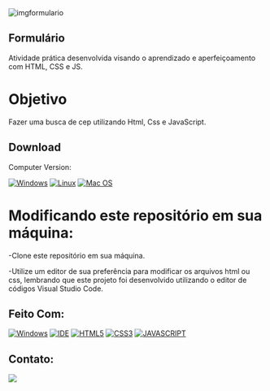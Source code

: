 <img src="https://raw.githubusercontent.com/gist/mriaxb/ba2ceb4eb4e06017e0b7e5c7ad18d580/raw/80641da9c88a4164e237b0e2cca24a46f6d650a7/foto.svg" alt="imgformulario">

## Formulário

Atividade prática desenvolvida visando o aprendizado e aperfeiçoamento com HTML, CSS e JS.

# Objetivo

Fazer uma busca de cep utilizando Html, Css e JavaScript.

## Download

Computer Version:

[![Windows](https://img.shields.io/badge/Windows-0078D6?style=for-the-badge&logo=windows&logoColor=white)](https://github.com/seu-usuario/seu-repositorio/releases)
[![Linux](https://img.shields.io/badge/Linux-FF6600?style=for-the-badge&logo=linux&logoColor=white)](https://github.com/seu-usuario/seu-repositorio/releases)
[![Mac OS](https://img.shields.io/badge/mac%20os-000000?style=for-the-badge&logo=macos&logoColor=F0F0F0)](https://github.com/seu-usuario/seu-repositorio/releases)

# Modificando este repositório em sua máquina:

-Clone este repositório em sua máquina.

-Utilize um editor de sua preferência para modificar os arquivos html ou css, lembrando que este projeto foi desenvolvido utilizando o editor de códigos Visual Studio Code.

## Feito Com:
[![Windows](https://img.shields.io/badge/Windows-0078D6?style=for-the-badge&logo=windows&logoColor=white)](https://www.microsoft.com/pt-br/windows/get-windows-10)
[![IDE](https://img.shields.io/badge/Visual_studio_code-0078D4?style=for-the-badge&logo=visual%20studio%20code&logoColor=white)](https://code.visualstudio.com/)
[![HTML5](https://img.shields.io/badge/HTML5-E34F26?style=for-the-badge&logo=html5&logoColor=white)](https://developer.mozilla.org/pt-BR/docs/Web/HTML)
[![CSS3](https://img.shields.io/badge/CSS3-1572B6?style=for-the-badge&logo=css3&logoColor=white)](https://developer.mozilla.org/pt-BR/docs/Web/CSS)
[![JAVASCRIPT](https://img.shields.io/badge/JavaScript-F7DF1E?style=for-the-badge&logo=javascript&logoColor=black)](https://developer.mozilla.org/pt-BR/docs/Web/JavaScript)

## Contato:
<a href = "mailto:mdamodacosta@gmail.com"><img src="https://img.shields.io/badge/-Gmail-%23333?style=for-the-badge&logo=gmail&logoColor=white" target="_blank"></a>
